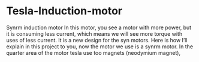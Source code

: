 # Tesla-Induction-motor
Synrm induction motor
In this motor, you see a motor with more power, but it is consuming less current, which means we will see more torque with uses of less current. It is a new design for the syn motors. Here is how I’ll explain in this project to you, now the motor we use is a synrm motor. In the quarter area of the motor tesla use too magnets (neodymium magnet),
